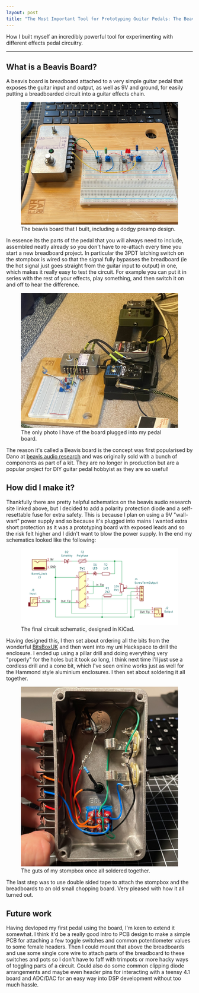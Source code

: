 ```yaml
---
layout: post
title: "The Most Important Tool for Prototyping Guitar Pedals: The Beavis Board"
---
```


How I built myself an incredibly powerful tool for experimenting with different
effects pedal circuitry.

---

## What is a Beavis Board?

A beavis board is breadboard attached to a very simple guitar pedal that
exposes the guitar input and output, as well as 9V and ground, for easily
putting a breadboarded circuit into a guitar effects chain.

<figure id="cool-part">
    <img src="/assets/images/beavis-board/beavis-board-finished.jpg"
        alt="My finished beavis board" />
    <figcaption>
        The beavis board that I built, including a dodgy preamp design.
    </figcaption>
</figure>

In essence its the parts of the pedal that you will always need to include,
assembled neatly already so you don't have to re-attach every time you start
a new breadboard project.  In particular the 3PDT latching switch on the
stompbox is wired so that the signal fully bypasses the breadboard (ie the
hot signal just goes straight from the guitar input to output) in one,
which makes it really easy to test the circuit.  For example you can put it
in series with the rest of your effects, play something, and then switch
it on and off to hear the difference.

<figure>
    <img src="/assets/images/beavis-board/effects-chain.jpg"
        alt="The beavis board plugged into my effects pedal" />
    <figcaption>
        The only photo I have of the board plugged into my pedal board.
    </figcaption>
</figure>

The reason it's called a Beavis board is the concept was first popularised
by Dano at [beavis audio research](https://beavisaudio.com/beavisboard/) and
was originally sold with a bunch of components as part of a kit.  They are
no longer in production but are a popular project for DIY guitar pedal
hobbyist as they are so useful!

## How did I make it?

Thankfully there are pretty helpful schematics on the beavis audio research
site linked above, but I decided to add a polarity protection diode and a
self-resettable fuse for extra safety.  This is because I plan on using
a 9V "wall-wart" power supply and so because it's plugged into mains I wanted
extra short protection as it was a prototyping board with exposed leads and so
the risk felt higher and I didn't want to blow the power supply.  In the end
my schematics looked like the following:

<figure>
    <img src="/assets/images/beavis-board/schematic.png"
        alt="My beavis board circuit schematic" />
    <figcaption>
        The final circuit schematic, designed in KiCad.
    </figcaption>
</figure>

Having designed this, I then set about ordering all the bits from the wonderful
[BitsBoxUK](https://www.bitsboxuk.com/) and then went into my uni Hackspace
to drill the enclosure.  I ended up using a pillar drill and doing everything very
"properly" for the holes but it took *so* long, I think next time I'll just use
a cordless drill and a cone bit, which I've seen online works just as well
for the Hammond style aluminium enclosures.  I then set about soldering it all
together.

<figure>
    <img src="/assets/images/beavis-board/beavis-board-guts.jpg"
    alt="The guts of my beavis board stompbox" />
    <figcaption>
        The guts of my stompbox once all soldered together.
    </figcaption>
</figure>

The last step was to use double sided tape to attach the stompbox and the
breadboards to an old small chopping board.  Very pleased with how it all
turned out.

## Future work

Having devloped my first pedal using the board, I'm keen to extend it somewhat.
I think it'd be a really good intro to PCB design to make a simple PCB for
attaching a few toggle switches and common potentiometer values to some female
headers.  Then I could mount that above the breadboards and use some single
core wire to attach parts of the breadboard to these switches and pots so
I don't have to faff with trimpots or more hacky ways of toggling parts of a 
circuit.  Could also do some common clipping diode arrangements and maybe even
header pins for interacting with a teensy 4.1 board and ADC/DAC for an easy
way into DSP development without too much hassle.
